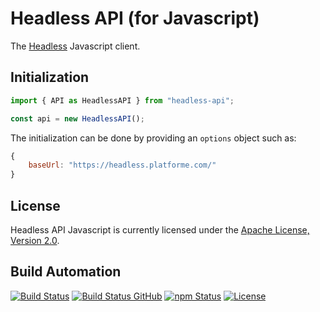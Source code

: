 # Headless API (for Javascript)

The [Headless](https://github.com/hivesolutions/headless) Javascript client.

## Initialization

```javascript
import { API as HeadlessAPI } from "headless-api";

const api = new HeadlessAPI();
```

The initialization can be done by providing an `options` object such as:

```javascript
{
    baseUrl: "https://headless.platforme.com/"
}
```

## License

Headless API Javascript is currently licensed under the [Apache License, Version 2.0](http://www.apache.org/licenses/).

## Build Automation

[![Build Status](https://app.travis-ci.com/hivesolutions/headless-api-js.svg?branch=master)](https://travis-ci.com/github/hivesolutions/headless-api-js)
[![Build Status GitHub](https://github.com/hivesolutions/headless-api-js/workflows/Main%20Workflow/badge.svg)](https://github.com/hivesolutions/headless-api-js/actions)
[![npm Status](https://img.shields.io/npm/v/headless-api-js.svg)](https://www.npmjs.com/package/headless-api-js)
[![License](https://img.shields.io/badge/license-Apache%202.0-blue.svg)](https://www.apache.org/licenses/)
